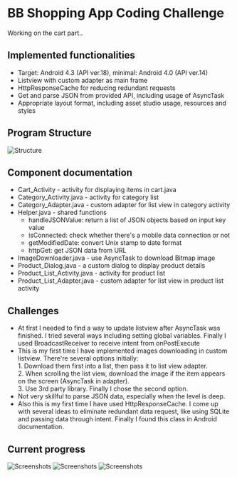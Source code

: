 BB Shopping App Coding Challenge
======================

Working on the cart part..

Implemented functionalities
----

- Target: Android 4.3 (API ver.18), minimal: Android 4.0 (API ver.14)
- Listview with custom adapter as main frame
- HttpResponseCache for reducing redundant requests
- Get and parse JSON from provided API, including usage of AsyncTask
- Appropriate layout format, including asset studio usage, resources and styles

Program Structure
----

![Structure](https://raw.github.com/boulevardaed/bbShoppingAppChallenge/master/BBChallenge.png)

Component documentation
----

- Cart_Activity - activity for displaying items in cart.java
- Category_Activity.java - activity for category list
- Category_Adapter.java - custom adapter for list view in category activity
- Helper.java - shared functions
	- handleJSONValue: return a list of JSON objects based on input key value
	- isConnected: check whether there's a mobile data connection or not
	- getModifiedDate: convert Unix stamp to date format
	- httpGet: get JSON data from URL
- ImageDownloader.java - use AsyncTask to download Bitmap image
- Product_Dialog.java - a custom dialog to display product details
- Product_List_Activity.java - activity for product list
- Product_List_Adapter.java - custom adapter for list view in product list activity

Challenges
----

 - At first I needed to find a way to update listview after AsyncTask was finished. I tried several ways including setting global variables. Finally I used BroadcastReceiver to receive intent from onPostExecute
 - This is my first time I have implemented images downloading in custom listview. There're several options initially: <br>1. Download them first into a list, then pass it to list view adapter. <br>2. When scrolling the list view, download the image if the item appears on the screen (AsyncTask in adapter). <br>3. Use 3rd party library. Finally I chose the second option. 
 - Not very skillful to parse JSON data, especially when the level is deep.
 - Also this is my first time I have used HttpResponseCache. I come up with several ideas to eliminate redundant data request, like using SQLite and passing data through intent. Finally I found this class in Android documentation.

Current progress
----
![Screenshots](https://raw.github.com/boulevardaed/bbShoppingAppChallenge/master/screenshots/Screenshot_2014-01-19-15-05-39.png)
![Screenshots](https://raw.github.com/boulevardaed/bbShoppingAppChallenge/master/screenshots/Screenshot_2014-01-19-15-06-01.png)
![Screenshots](https://raw.github.com/boulevardaed/bbShoppingAppChallenge/master/screenshots/Screenshot_2014-01-19-15-06-12.png)
